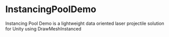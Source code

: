 # InstancingPoolDemo
Instancing Pool Demo is a lightweight data oriented laser projectile solution for Unity using DrawMeshInstanced
